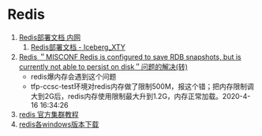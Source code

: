# Redis

1. [Redis部署文档 内网](http://luna.gitlab.fingard.cn/luna-document/operations/redis/redis.html)
    1. [Redis部署文档 - Iceberg_XTY](https://my.oschina.net/icebergxty/blog/3081955)
1. [Redis ＂MISCONF Redis is configured to save RDB snapshots, but is currently not able to persist on disk＂问题的解决(转)](https://www.cnblogs.com/qq78292959/p/3994349.html)
    - redis爆内存会遇到这个问题
    - tfp-ccsc-test环境对redis内存做了限制500M，报这个错；把内存限制调大到2G后，redis内存使用限制最大升到1.2G，内存正常加载。2020-4-16 16:34:26
1. [redis 官方集群教程](https://redis.io/topics/cluster-tutorial)
1. [redis各windows版本下载](https://github.com/tporadowski/redis/releases)
